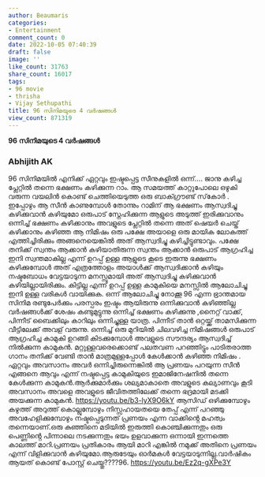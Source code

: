 ```yaml
---
author: Beaumaris
categories:
- Entertainment
comment_count: 0
date: 2022-10-05 07:40:39
draft: false
image: ''
like_count: 31763
share_count: 16017
tags:
- 96 movie
- thrisha
- Vijay Sethupathi
title: 96 സിനിമയുടെ 4 വർഷങ്ങൾ
view_count: 871319
---
```


**96 സിനിമയുടെ 4 വർഷങ്ങൾ**

### **Abhijith AK**

96 സിനിമയിൽ എനിക്ക് ഏറ്റവും ഇഷ്ടപ്പെട്ട സീനുകളിൽ ഒന്ന്.... ജാനു കഴിച്ച പ്ലേറ്റിൽ തന്നെ ഭക്ഷണം കഴിക്കുന്ന റാം. ആ സമയത്ത് കാറ്റുപോലെ ഒഴുകി വരുന്ന വയലിൻ കൊണ്ട് ചെത്തിയെടുത്ത ഒരു ബാക്ഗ്രൗണ്ട് സ്‌കോർ . ഇപ്പോഴും ആ സീൻ കാണുമ്പോൾ തോന്നും റാമിന് ആ ഭക്ഷണം ആസ്വദിച്ചു കഴിക്കുവാൻ കഴിയുമോ ഒരുപാട് സ്നേഹിക്കുന്ന ആളുടെ അടുത്ത് ഇരിക്കുവാനും ഒന്നിച്ച് ഭക്ഷണം കഴിക്കാനും അവളുടെ പ്ലേറ്റിൽ തന്നെ അത് ഷെയർ ചെയ്ത് കഴിക്കാനും കഴിഞ്ഞ ആ നിമിഷം ഒരു പക്ഷേ അയാളെ ഒരു മായിക ലോകത്ത് എത്തിച്ചിരിക്കും അങ്ങനെയെങ്കിൽ അത് ആസ്വദിച്ചു കഴിച്ചിട്ടുണ്ടാവും. പക്ഷേ തനിക്ക് സ്വന്തം ആക്കാൻ കഴിയാതിരുന്ന സ്വന്തം ആക്കാൻ ഒരുപാട് ആഗ്രഹിച്ച ഇനി സ്വന്തമാകില്ല എന്ന് ഉറപ്പ് ഉള്ള ആളുടെ കൂടെ ഇരുന്നു ഭക്ഷണം കഴിക്കുമ്പോൾ അത് എത്രത്തോളം അയാൾക്ക് ആസ്വദിക്കാൻ കഴിയും നഷ്ടബോധം വേട്ടയാടുന്ന മനസ്സുമായി അത് ആസ്വദിച്ചു കഴിക്കുവാൻ കഴിയില്ലായിരിക്കും. കിട്ടില്ല എന്ന് ഉറപ്പ് ഉള്ള കാമുകിയെ മനസ്സിൽ ആലോചിച്ചു ഇനി ഉള്ള വരികൾ വായിക്കുക. ഒന്ന് ആലോചിച്ചു നോക്കൂ 96 എന്ന ഭ്രാന്തമായ സിനിമ രണ്ടുപേർക്കും പരസ്പരം ഇഷ്ടം ആയിരുന്നു ഒന്നിക്കുവാൻ കഴിഞ്ഞില്ല വർഷങ്ങൾക്ക് ശേഷം കണ്ടുമുട്ടുന്നു ഒന്നിച്ച് ഭക്ഷണം കഴിക്കുന്നു ,നൈറ്റ് വാക്ക്, പിന്നീട് ബൈക്കിലും കാറിലും ഒന്നിച്ചുള്ള യാത്ര. പിന്നീട് താൻ ഒറ്റയ്ക്ക് താമസിക്കുന്ന വീട്ടിലേക്ക് അവള് വരുന്നു. ഒന്നിച്ച് ഒരു മുറിയിൽ ചിലവഴിച്ച നിമിഷങ്ങൾ ഒരുപാട് ആഗ്രഹിച്ച കാമുകി ഉറങ്ങി കിടക്കുമ്പോൾ അവളുടെ സൗന്ദര്യം ആസ്വദിച്ച് നിൽക്കുന്ന കാമുകൻ. മറ്റുള്ളവരെക്കൊണ്ട് പലതവണ പറഞ്ഞിട്ടും പാടിതരാത്ത ഗാനം തനിക്ക് വേണ്ടി താൻ മാത്രമുള്ളപ്പോൾ കേൾക്കാൻ കഴിഞ്ഞ നിമിഷം . ഏറ്റവും അവസാനം അവർ ഒന്നിച്ചിരുന്നെങ്കിൽ ആ പ്രണയം പറയുന്ന സീൻ എങ്ങനെ ആവും എന്ന് നഷ്ടപ്പെട്ട കാമുകിയുടെ ഇമാജിനേഷനിൽ തന്നെ കേൾക്കുന്ന കാമുകൻ.ആർക്കുമാർക്കും ശല്യമാകാതെ അവളുടെ കല്യാണവും കൂടി അവസാനം അവളെ അവളുടെ ജീവിതത്തിലേക്ക് തന്നെ ഭദ്രമായി മടക്കി അയക്കുന്ന കാമുകൻ. https://youtu.be/b3-lyX9O6kY ആസിഡ് ഒഴിക്കുമ്പോഴും കഴുത്ത് അറുത്ത് കൊല്ലുമ്പോഴും നിസ്സഹായതയെ തേപ്പ് എന്ന് പറഞ്ഞു അവഹേളിക്കുമ്പോഴും നഷ്ടപ്പെടുന്നത് പ്രണയം എന്ന വാക്കിൻ്റെ മഹത്വം തന്നെയാണ്.ഒരു കുഞ്ഞിനെ മടിയിൽ ഇരുത്തി കൊഞ്ചിക്കുന്നതും ഒരു പെണ്ണിൻ്റെ പിന്നാലെ നടക്കുന്നതും ഭയം ഉളവാക്കുന്ന ഒന്നായി ഇന്നത്തെ കാലത്ത് മാറി.പ്രണയം പ്രതികാരം ആയി മാറി എങ്കിൽ നമുക്ക് അതിനെ പ്രണയം എന്ന് വിളിക്കുവാൻ കഴിയുമോ.ആരുടേയും ഓർമകൾ വേട്ടയാടുന്നില്ല.വാർഷികം ആയത് കൊണ്ട് പോസ്റ്റ് ചെയ്തു????96. https://youtu.be/Ez2q-gXPe3Y